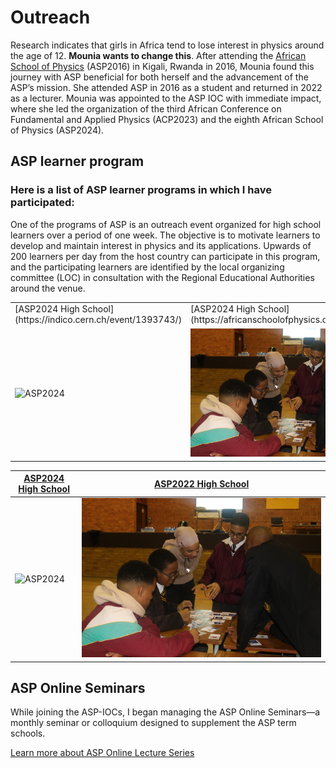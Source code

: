 # Outreach
Research indicates that girls in Africa tend to lose interest in physics around the age of 12. **Mounia wants to change this**. After attending the
[African School of Physics](https://africanschoolofphysics.org) (ASP2016) in Kigali, Rwanda in 2016, Mounia found this journey with ASP beneficial for both herself 
and the advancement of the ASP’s mission. She attended ASP in 2016 as a student and returned in 2022 as a lecturer. 
Mounia was appointed to the ASP IOC with immediate impact, where she led the organization of the third African Conference on Fundamental and Applied Physics (ACP2023)
and the eighth African School of Physics (ASP2024).

## ASP learner program
### Here is a list of ASP learner programs in which I have participated:
One of the programs of ASP is an outreach event organized for high school learners over a period of one week. 
The objective is to motivate learners to develop and maintain interest in physics and its applications. 
Upwards of 200 learners per day from the host country can participate in this program, and the participating 
learners are identified by the local organizing committee (LOC) in consultation with the Regional Educational Authorities around the venue.

<table>
  <tr>
    <td>[ASP2024 High School](https://indico.cern.ch/event/1393743/)</td>
        <td>[ASP2024 High School](https://africanschoolofphysics.org/asp2022/)</td>
  </tr>
  <tr>
    <td><img alt="ASP2024" src="ASP2024.jpg" width="425" title="Dr. Mounia Laassiri, discussing the mathematical formalism of the concept of center-of-mass and the condition of stability of the 15-block Jenga cantilever that the learners succeeded in building, Photo Credits: Gilbert Tekoute."></td>
    <td><img alt="ASP2022" src="ASP2022.JPG" width="425" title="Dr. Mounia Laassiri having fun with learners playing particle cards at the Nelson Mandela Bay Science and Technology Centre, Photo Credits: Gilbert Tekoute."></td>    
  </tr>
 </table>

| [ASP2024 High School](https://indico.cern.ch/event/1393743/) | [ASP2022 High School](https://africanschoolofphysics.org/asp2022/) |
| --- | --- |
| ![ASP2024](ASP2024.jpg "Dr. Mounia Laassiri, discussing the mathematical formalism of the concept of center-of-mass and the condition of stability of the 15-block Jenga cantilever that the learners succeeded in building, Photo Credits: Gilbert Tekoute.") | ![ASP2022](ASP2022.JPG "Dr. Mounia Laassiri having fun with learners playing particle cards at the Nelson Mandela Bay Science and Technology Centre, Photo Credits: Gilbert Tekoute.") |
 

## ASP Online Seminars
While joining the ASP-IOCs, I began managing the ASP Online Seminars—a monthly seminar or colloquium designed to supplement the ASP term schools.

[Learn more about ASP Online Lecture Series](https://indico.cern.ch/category/12710/) 





